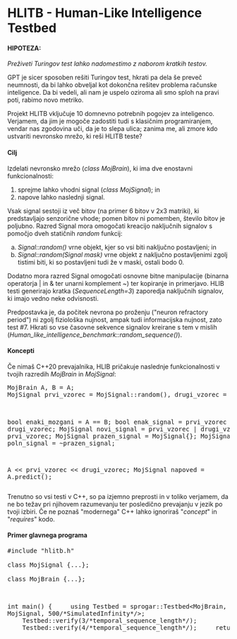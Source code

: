 <h1>HLITB - Human-Like Intelligence Testbed</h1>

<h4>HIPOTEZA:</h4>
<p>
  <em>Preživeti Turingov test lahko nadomestimo z naborom kratkih testov.</em>
</p>

<p>
GPT je sicer sposoben rešiti Turingov test, hkrati pa dela še preveč neumnosti, da bi lahko obveljal kot dokončna rešitev problema računske inteligence. Da bi vedeli, ali nam je uspelo oziroma ali smo sploh na pravi poti, rabimo novo metriko. 
</p>
<p>
Projekt HLITB vključuje 10 domnevno potrebnih pogojev za inteligenco. Verjamem, da jim je mogoče zadostiti tudi s klasičnim programiranjem, vendar nas zgodovina uči, da je to slepa ulica; zanima me, ali zmore kdo ustvariti nevronsko mrežo, ki reši HLITB teste?
</p>

<h4>Cilj</h4>
<p>
Izdelati nevronsko mrežo (<em>class MojBrain</em>), ki ima dve enostavni funkcionalnosti:
</p>
  <ol>
<li>sprejme lahko vhodni signal (<em>class MojSignal</em>); in</li>
<li>napove lahko naslednji signal.</li>
  </ol>
<p>
Vsak signal sestoji iz več bitov (na primer 6 bitov v 2x3 matriki), ki predstavljajo senzorične vhode; pomen bitov ni pomemben, število bitov je poljubno. Razred Signal mora omogočati kreacijo naključnih signalov s pomočjo dveh statičnih <em>random</em> funkcij:
  </p>
  <ol type="a">
<li><em>Signal::random()</em> vrne objekt, kjer so vsi biti naključno postavljeni; in</li>
<li><em>Signal::random(Signal mask)</em> vrne objekt z naključno postavljenimi zgolj tistimi biti, ki so postavljeni tudi že v maski, ostali bodo 0.</li>
  </ol>
<p>
Dodatno mora razred Signal omogočati osnovne bitne manipulacije (binarna operatorja | in & ter unarni komplement ~) ter kopiranje in primerjavo. HLIB testi generirajo kratka (<em>SequenceLength=3</em>) zaporedja naključnih signalov, ki imajo vedno neke odvisnosti.</p>
<p>
  Predpostavka je, da počitek nevrona po proženju ("neuron refractory period") ni zgolj fiziološka nujnost, ampak tudi informacijska nujnost, zato test #7. Hkrati so vse časovne sekvence signalov kreirane s tem v mislih (<em>Human_like_intelligence_benchmark::random_sequence()</em>).
</p>

<h4>Koncepti</h4>

<p>Če nimaš C++20 prevajalnika, HLIB pričakuje naslednje funkcionalnosti v tvojih razredih <em>MojBrain</em> in <em>MojSignal</em>:</p>
<pre>
MojBrain A, B = A;
MojSignal prvi_vzorec = MojSignal::random(), drugi_vzorec = MojSignal::random(~prvi_vzorec);<br/>
  
bool enaki_mozgani = A == B;
bool enak_signal = prvi_vzorec == drugi_vzorec;
MojSignal novi_signal = prvi_vzorec | drugi_vzorec & prvi_vzorec;
MojSignal prazen_signal = MojSignal{};
MojSignal poln_signal = ~prazen_signal;<br/>

A << prvi_vzorec << drugi_vzorec;
MojSignal napoved = A.predict();
</pre>
<p>
Trenutno so vsi testi v C++, so pa izjemno preprosti in v toliko verjamem, da ne bo težav pri njihovem razumevanju ter posledično prevajanju v jezik po tvoji izbiri. Če ne poznaš "modernega" C++ lahko ignoriraš "<em>concept</em>" in "<em>requires</em>" kodo.
</p>

<h4>Primer glavnega programa</h4>
<p>
<pre>
#include "hlitb.h"<br/>
class MojSignal {...};<br/>
class MojBrain {...};<br/>

int main()
{
&nbsp;&nbsp;&nbsp;&nbsp;using Testbed = sprogar::Testbed&lt;MojBrain, MojSignal, 500/\*SimulatedInfinity\*/&gt;;
&nbsp;&nbsp;&nbsp;&nbsp;Testbed::verify(3/\*temporal_sequence_length\*/);
&nbsp;&nbsp;&nbsp;&nbsp;Testbed::verify(4/\*temporal_sequence_length\*/);
&nbsp;&nbsp;&nbsp;&nbsp;return 0;
}
</pre>
</p>

